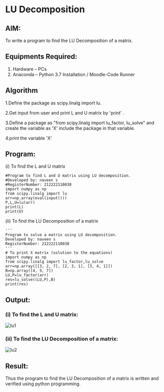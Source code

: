 # LU Decomposition 

## AIM:
To write a program to find the LU Decomposition of a matrix.

## Equipments Required:
1. Hardware – PCs
2. Anaconda – Python 3.7 Installation / Moodle-Code Runner

## Algorithm
1.Define the package as scipy.linalg import lu.

2.Get input from user and print L and U matrix by 'print' .

3.Define a package as "from scipy.linalg import lu_factor, lu_solve" and create the variable as 'X' include the package in that variable.

4.print the variable 'X'

## Program:
(i) To find the L and U matrix
```
#Program to find L and U matrix using LU decomposition.
#Developed by: naveen s
#RegisterNumber: 212222110030
import numpy as np
from scipy.linalg import lu
arr=np.array(eval(input()))
P,L,U=lu(arr)
print(L)
print(U)

```
(ii) To find the LU Decomposition of a matrix
```
'''
Program to solve a matrix using LU decomposition.
Developed by: naveen s
RegisterNumber: 212222110030
'''
# To print X matrix (solution to the equations)
import numpy as np
from scipy.linalg import lu_factor,lu_solve
arr=np.array([[3, 2, 7], [2, 3, 1], [3, 4, 1]])
B=np.array([4, 5, 7])
LU,P=lu_factor(arr)
res=lu_solve((LU,P),B)
print(res)

```

## Output:


### (i) To find the L and U matrix:

![lu1](https://github.com/A-Thiyagarajan/LU-Decomposition/assets/118707693/ef6747d5-0a5e-4bca-a679-e4131001647a)


### (ii) To find the LU Decomposition of a matrix:


![lu2](https://github.com/A-Thiyagarajan/LU-Decomposition/assets/118707693/7080c634-410e-4824-80f8-8c7024203de4)


## Result:
Thus the program to find the LU Decomposition of a matrix is written and verified using python programming.
